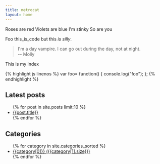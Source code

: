```yaml
---
title: metrocat
layout: home
---
```


Roses are red
Violets are blue
I'm stinky
So are you

Foo this_is_code but this _is_ _silly_.

> I'm a day vampire. I can go out during the day, not at night.<br>
> -- Molly

This is my index

{% highlight js linenos %}
var foo= function()
{
    console.log("foo");
};
{% endhighlight %}

<h2>Latest posts</h2>

<ul>
{% for post in site.posts limit:10 %}
<li><a href="{{post.url}}">{{post.title}}</a></li>
{% endfor %}
</ul>

<h2>Categories</h2>

<ul>
{% for category in site.categories_sorted %}
<li><a href="/{{category[0] | downcase}}">{{category[0]}}
  <span class="count">({{category[1].size}})</span></a>
</li>
{% endfor %}
</ul>